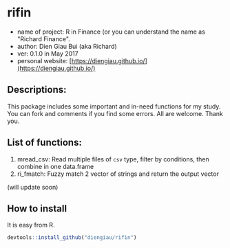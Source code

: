# rifin
- name of project: R in Finance (or you can understand the name as "Richard Finance".
- author: Dien Giau Bui (aka Richard)
- ver: 0.1.0 in May 2017
- personal website: [https://diengiau.github.io/](https://diengiau.github.io/)


## Descriptions:
This package includes some important and in-need functions for my study. You can fork and comments if you find some errors. All are welcome. Thank you.

## List of functions:
1. mread_csv: Read multiple files of `csv` type, filter by conditions, then combine in one data.frame
2. ri_fmatch: Fuzzy match 2 vector of strings and return the output vector

(will update soon)

## How to install
It is easy from R.
```r
devtools::install_github("diengiau/rifin")
```
